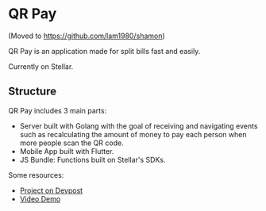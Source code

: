 # QR Pay

(Moved to https://github.com/lam1980/shamon)

QR Pay is an application made for split bills fast and easily.

Currently on Stellar.

## Structure

QR Pay includes 3 main parts:

- Server built with Golang with the goal of receiving and navigating events such as recalculating the amount of money to pay each person when more people scan the QR code.
- Mobile App built with Flutter.
- JS Bundle: Functions built on Stellar's SDKs.



Some resources:

- [Project on Devpost](https://devpost.com/software/bill-qr-pay)
- [Video Demo](https://www.youtube.com/watch?v=5GE552PWXGs)




